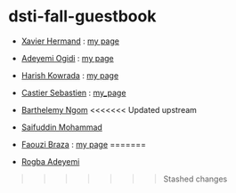 # dsti-fall-guestbook

* [Xavier Hermand](https://github.com/RReivax) : [my page](pages/hermand.md)
* [Adeyemi Ogidi](https://github.com/adeyemi-ogidi) : [my page](pages/yemi.md)
* [Harish Kowrada](https://github.com/hkowrada) : [my page](pages/harish.md)
* [Castier Sebastien](https://github.com/scastier) : [my_page](pages/sebastien.md)
* [Barthelemy Ngom](https://github.com/bngom)
<<<<<<< Updated upstream
* [Saifuddin Mohammad](https://github.com/yaxis1)
* [Faouzi Braza](https://github.com/fbraza) : [my page](pages/faouzi.md)
=======

* [Rogba Adeyemi](https://github.com/derogba)
>>>>>>> Stashed changes
